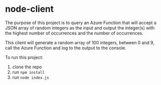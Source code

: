 # node-client

The purpose of this project is to query an Azure Function that will accept a JSON array of random integers as the input and output the integer(s) with the highest number of
occurrences and the number of occurrences.

This client will generate a random array of 100 integers, between 0 and 9, call the Azure Function and log to the output to the console.

To run this project:
1) clone the repo
2) run `npm install`
3) run `node index.js`
